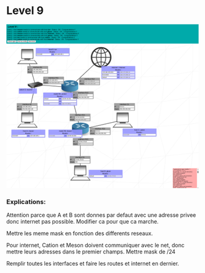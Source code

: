 # Level 9

![level9](https://github.com/Melodycherry/NetPractice/blob/main/img/level9.png)  

### Explications:  

Attention parce que A et B sont donnes par defaut avec une adresse privee donc internet pas possible. Modifier ca pour que ca marche.  

Mettre les meme mask en fonction des differents reseaux. 

Pour internet, Cation et Meson doivent communiquer avec le net, donc mettre leurs adresses dans le premier champs. Mettre mask de /24  

Remplir toutes les interfaces et faire les routes et internet en dernier.  